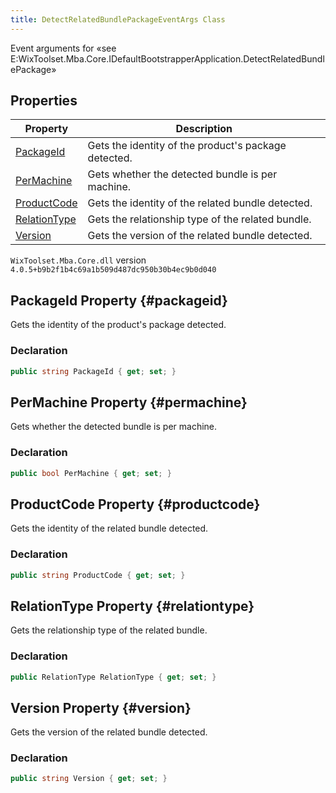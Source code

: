 ```yaml
---
title: DetectRelatedBundlePackageEventArgs Class
---
```

Event arguments for «see E:WixToolset.Mba.Core.IDefaultBootstrapperApplication.DetectRelatedBundlePackage»
## Properties
| Property | Description |
| ------ | ----------- |
| [PackageId](#packageid) | Gets the identity of the product's package detected. |
| [PerMachine](#permachine) | Gets whether the detected bundle is per machine. |
| [ProductCode](#productcode) | Gets the identity of the related bundle detected. |
| [RelationType](#relationtype) | Gets the relationship type of the related bundle. |
| [Version](#version) | Gets the version of the related bundle detected. |
`WixToolset.Mba.Core.dll` version `4.0.5+b9b2f1b4c69a1b509d487dc950b30b4ec9b0d040`
## PackageId Property {#packageid}
Gets the identity of the product's package detected.
### Declaration
```cs
public string PackageId { get; set; }
```
## PerMachine Property {#permachine}
Gets whether the detected bundle is per machine.
### Declaration
```cs
public bool PerMachine { get; set; }
```
## ProductCode Property {#productcode}
Gets the identity of the related bundle detected.
### Declaration
```cs
public string ProductCode { get; set; }
```
## RelationType Property {#relationtype}
Gets the relationship type of the related bundle.
### Declaration
```cs
public RelationType RelationType { get; set; }
```
## Version Property {#version}
Gets the version of the related bundle detected.
### Declaration
```cs
public string Version { get; set; }
```
